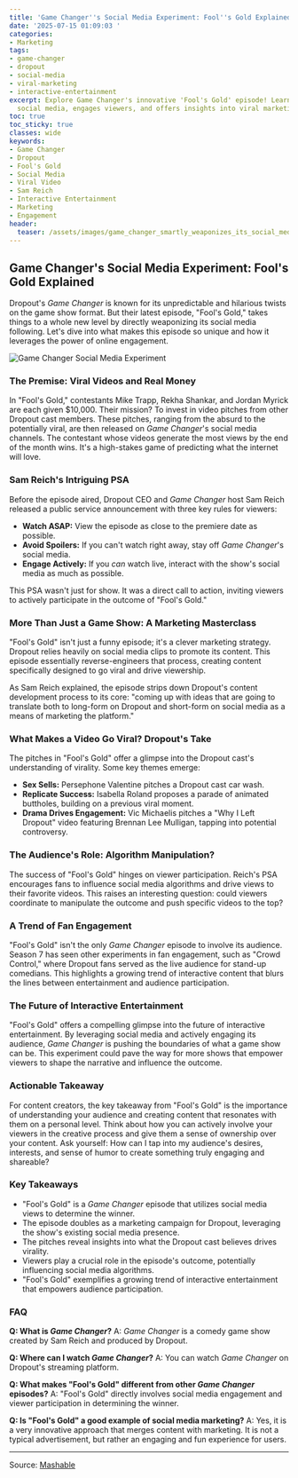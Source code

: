 ```yaml
---
title: 'Game Changer''s Social Media Experiment: Fool''s Gold Explained'
date: '2025-07-15 01:09:03 '
categories:
- Marketing
tags:
- game-changer
- dropout
- social-media
- viral-marketing
- interactive-entertainment
excerpt: Explore Game Changer's innovative 'Fool's Gold' episode! Learn how it weaponizes
  social media, engages viewers, and offers insights into viral marketing.
toc: true
toc_sticky: true
classes: wide
keywords:
- Game Changer
- Dropout
- Fool's Gold
- Social Media
- Viral Video
- Sam Reich
- Interactive Entertainment
- Marketing
- Engagement
header:
  teaser: /assets/images/game_changer_smartly_weaponizes_its_social_media_f_20250715010903.jpg
---
```


## Game Changer's Social Media Experiment: Fool's Gold Explained

Dropout's *Game Changer* is known for its unpredictable and hilarious twists on the game show format. But their latest episode, "Fool's Gold," takes things to a whole new level by directly weaponizing its social media following. Let's dive into what makes this episode so unique and how it leverages the power of online engagement.

![Game Changer Social Media Experiment](https://helios-i.mashable.com/imagery/articles/01A6zwt5SAM7E3hLMiWgaUy/hero-image.jpg)

### The Premise: Viral Videos and Real Money

In "Fool's Gold," contestants Mike Trapp, Rekha Shankar, and Jordan Myrick are each given $10,000. Their mission? To invest in video pitches from other Dropout cast members. These pitches, ranging from the absurd to the potentially viral, are then released on *Game Changer*'s social media channels. The contestant whose videos generate the most views by the end of the month wins. It's a high-stakes game of predicting what the internet will love.

### Sam Reich's Intriguing PSA

Before the episode aired, Dropout CEO and *Game Changer* host Sam Reich released a public service announcement with three key rules for viewers:

*   **Watch ASAP:** View the episode as close to the premiere date as possible.
*   **Avoid Spoilers:** If you can't watch right away, stay off *Game Changer*'s social media.
*   **Engage Actively:** If you *can* watch live, interact with the show's social media as much as possible.

This PSA wasn't just for show. It was a direct call to action, inviting viewers to actively participate in the outcome of "Fool's Gold."

### More Than Just a Game Show: A Marketing Masterclass

"Fool's Gold" isn't just a funny episode; it's a clever marketing strategy. Dropout relies heavily on social media clips to promote its content. This episode essentially reverse-engineers that process, creating content specifically designed to go viral and drive viewership.

As Sam Reich explained, the episode strips down Dropout's content development process to its core: "coming up with ideas that are going to translate both to long-form on Dropout and short-form on social media as a means of marketing the platform."

### What Makes a Video Go Viral? Dropout's Take

The pitches in "Fool's Gold" offer a glimpse into the Dropout cast's understanding of virality. Some key themes emerge:

*   **Sex Sells:** Persephone Valentine pitches a Dropout cast car wash.
*   **Replicate Success:** Isabella Roland proposes a parade of animated buttholes, building on a previous viral moment.
*   **Drama Drives Engagement:** Vic Michaelis pitches a "Why I Left Dropout" video featuring Brennan Lee Mulligan, tapping into potential controversy.

### The Audience's Role: Algorithm Manipulation?

The success of "Fool's Gold" hinges on viewer participation. Reich's PSA encourages fans to influence social media algorithms and drive views to their favorite videos. This raises an interesting question: could viewers coordinate to manipulate the outcome and push specific videos to the top?

### A Trend of Fan Engagement

"Fool's Gold" isn't the only *Game Changer* episode to involve its audience. Season 7 has seen other experiments in fan engagement, such as "Crowd Control," where Dropout fans served as the live audience for stand-up comedians. This highlights a growing trend of interactive content that blurs the lines between entertainment and audience participation.

### The Future of Interactive Entertainment

"Fool's Gold" offers a compelling glimpse into the future of interactive entertainment. By leveraging social media and actively engaging its audience, *Game Changer* is pushing the boundaries of what a game show can be. This experiment could pave the way for more shows that empower viewers to shape the narrative and influence the outcome.

### Actionable Takeaway

For content creators, the key takeaway from "Fool's Gold" is the importance of understanding your audience and creating content that resonates with them on a personal level.  Think about how you can actively involve your viewers in the creative process and give them a sense of ownership over your content.  Ask yourself: How can I tap into my audience's desires, interests, and sense of humor to create something truly engaging and shareable?

### Key Takeaways

*   "Fool's Gold" is a *Game Changer* episode that utilizes social media views to determine the winner.
*   The episode doubles as a marketing campaign for Dropout, leveraging the show's existing social media presence.
*   The pitches reveal insights into what the Dropout cast believes drives virality.
*   Viewers play a crucial role in the episode's outcome, potentially influencing social media algorithms.
*   "Fool's Gold" exemplifies a growing trend of interactive entertainment that empowers audience participation.

### FAQ

**Q: What is *Game Changer*?**
A: *Game Changer* is a comedy game show created by Sam Reich and produced by Dropout.

**Q: Where can I watch *Game Changer*?**
A: You can watch *Game Changer* on Dropout's streaming platform.

**Q: What makes "Fool's Gold" different from other *Game Changer* episodes?**
A: "Fool's Gold" directly involves social media engagement and viewer participation in determining the winner.

**Q: Is "Fool's Gold" a good example of social media marketing?**
A: Yes, it is a very innovative approach that merges content with marketing. It is not a typical advertisement, but rather an engaging and fun experience for users.

---

Source: [Mashable](https://mashable.com/article/game-changer-season-7-episode-8-fools-gold-social-media-sam-reich)
